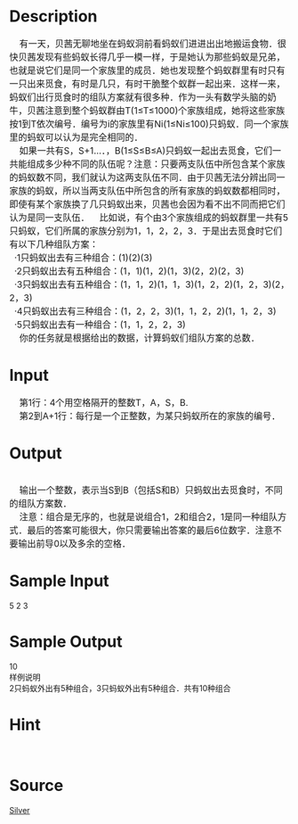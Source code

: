 
# Description

<div class="content"><div><span style="font-size: medium">    有一天，贝茜无聊地坐在蚂蚁洞前看蚂蚁们进进出出地搬运食物．很快贝茜发现有些蚂蚁长得几乎一模一样，于是她认为那些蚂蚁是兄弟，也就是说它们是同一个家族里的成员．她也发现整个蚂蚁群里有时只有一只出来觅食，有时是几只，有时干脆整个蚁群一起出来．这样一来，蚂蚁们出行觅食时的组队方案就有很多种．作为一头有数学头脑的奶牛，贝茜注意到整个蚂蚁群由T(1≤T≤1000)个家族组成，她将这些家族按1到T依次编号．编号为i的家族里有Ni(1≤Ni≤100)只蚂蚁．同一个家族里的蚂蚁可以认为是完全相同的．</span></div>
<div><span style="font-size: medium">    如果一共有S，S+1…．，B(1≤S≤B≤A)只蚂蚁一起出去觅食，它们一共能组成多少种不同的队伍呢？注意：只要两支队伍中所包含某个家族的蚂蚁数不同，我们就认为这两支队伍不同．由于贝茜无法分辨出同一家族的蚂蚁，所以当两支队伍中所包含的所有家族的蚂蚁数都相同时，即使有某个家族换了几只蚂蚁出来，贝茜也会因为看不出不同而把它们认为是同一支队伍．    比如说，有个由3个家族组成的蚂蚁群里一共有5只蚂蚁，它们所属的家族分别为1，1，2，2，3．于是出去觅食时它们有以下几种组队方案：</span></div>
<div><span style="font-size: medium">  ·1只蚂蚁出去有三种组合：(1)(2)(3)</span></div>
<div><span style="font-size: medium">  ·2只蚂蚁出去有五种组合：(1，1)(1，2)(1，3)(2，2)(2，3)</span></div>
<div><span style="font-size: medium">  ·3只蚂蚁出去有五种组合：(1，1，2)(1，1，3)(1，2，2)(1，2，3)(2，2，3)</span></div>
<div><span style="font-size: medium">  ·4只蚂蚁出去有三种组合：(1，2，2，3)(1，1，2，2)(1，1，2，3)</span></div>
<div><span style="font-size: medium">  ·5只蚂蚁出去有一种组合：(1，1，2，2，3)</span></div>
<div><span style="font-size: medium">    你的任务就是根据给出的数据，计算蚂蚁们组队方案的总数．</span></div></div>

# Input

<div class="content"><div><span style="font-size: medium">    第1行：4个用空格隔开的整数T，A，S，B.</span></div>
<div><span style="font-size: medium">    第2到A+1行：每行是一个正整数，为某只蚂蚁所在的家族的编号．</span></div></div>

# Output

<div class="content"><div> </div>
<div><span style="font-size: medium">    输出一个整数，表示当S到B（包括S和B）只蚂蚁出去觅食时，不同的组队方案数．</span></div>
<div><span style="font-size: medium">    注意：组合是无序的，也就是说组合1，2和组合2，1是同一种组队方式．最后的答案可能很大，</span><span style="font-size: medium">你只需要输出答案的最后6位数字．注意不要输出前导0以及多余的空格．</span></div></div>

# Sample Input

<div class="content"><span class="sampledata">5  2  3<br/>
</span></div>

# Sample Output

<div class="content"><span class="sampledata">    10<br/>
样例说明<br/>
    2只蚂蚁外出有5种组合，3只蚂蚁外出有5种组合．共有10种组合</span></div>

# Hint

<div class="content"><p></p><p></p><br/>
<p></p><p></p></div>

# Source

<div class="content"><p><a href="problemset.php?search=Silver">Silver</a></p></div>

